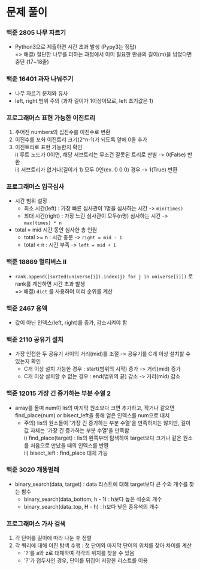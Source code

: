 # 문제 풀이

### 백준 2805 나무 자르기

- Python3으로 제출하면 시간 초과 발생 (Pypy3는 정답) <br>
    => 해결) 절단한 나무를 더하는 과정에서 이미 필요한 만큼의 길이(m)을 넘었다면 중단 (17~18줄)

### 백준 16401 과자 나눠주기

- 나무 자르기 문제와 유사
- left, right 범위 주의 (과자 길이가 1이상이므로, left 초기값은 1)

### 프로그래머스 표현 가능한 이진트리

1. 주어진 numbers의 십진수를 이진수로 변환
2. 이진수를 포화 이진트리 크기(2^n-1)가 되도록 앞에 0을 추가
3. 이진트리로 표현 가능한지 확인 <br>
    i) 루트 노드가 0이면, 해당 서브트리는 무조건 잘못된 트리로 판별 -> 0(False) 반환 <br>
    ii) 서브트리가 없거나(길이가 1) 모두 0인(ex. 0 0 0) 경우 -> 1(True) 반환

### 프로그래머스 입국심사

- 시간 범위 설정
    - 최소 시간(left) : 가장 빠른 심사관이 1명을 심사하는 시간 -> `min(times)`
    - 최대 시간(right) : 가장 느린 심사관이 모두(n명) 심사하는 시간 -> `max(times) * n`
- total = mid 시간 동안 심사한 총 인원
    - total >= n : 시간 충분 -> `right = mid - 1`
    - total < n : 시간 부족 -> `left = mid + 1`

### 백준 18869 멀티버스 Ⅱ

- `rank.append([sorted(universe[i]).index(j) for j in universe[i]])` 로 rank를 계산하면 시간 초과 발생 <br>
    => 해결) `dict` 를 사용하여 미리 순위를 계산

### 백준 2467 용액

- 값이 아닌 인덱스(left, right)를 증가, 감소시켜야 함

### 백준 2110 공유기 설치

- 가장 인접한 두 공유기 사이의 거리(mid)를 조절 -> 공유기를 C개 이상 설치할 수 있는지 확인
    - C개 이상 설치 가능한 경우 : start(범위의 시작) 증가 -> 거리(mid) 증가
    - C개 이상 설치할 수 없는 경우 : end(범위의 끝) 감소 -> 거리(mid) 감소

### 백준 12015 가장 긴 증가하는 부분 수열 2

- array를 돌며 num이 lis의 마지막 원소보다 크면 추가하고, 작거나 같으면 find_place(num) or bisect_left을 통해 얻은 인덱스를 num으로 대치
    - 주의) lis의 원소들이 '가장 긴 증가하는 부분 수열'을 만족하지는 않지만, 길이 값 자체는 '가장 긴 증가하는 부분 수열'을 만족함 <br>
    i) find_place(target) : lis의 왼쪽부터 탐색하여 target보다 크거나 같은 원소를 처음으로 만났을 때의 인덱스를 반환 <br>
    ii) bisect_left : find_place 대체 가능

### 백준 3020 개똥벌레

- binary_search(data, target) : data 리스트에 대해 target보다 큰 수의 개수를 찾는 함수
    - binary_search(data_bottom, h - 1) : h보다 높은 석순의 개수
    - binary_search(data_top, H - h) : h보다 낮은 종유석의 개수

### 프로그래머스 가사 검색

1. 각 단어를 길이에 따라 나눈 후 정렬
2. 각 쿼리에 대해 이진 탐색 수행 : 첫 단어와 마지막 단어의 위치를 찾아 차이를 계산
    - '?'를 a와 z로 대체하여 각각의 위치를 찾을 수 있음
    - '?'가 접두사인 경우, 단어를 뒤집어 저장한 리스트를 이용